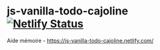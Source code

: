 # js-vanilla-todo-cajoline [![Netlify Status](https://api.netlify.com/api/v1/badges/ae884a03-618f-4414-8d0b-f4d252a6e912/deploy-status)](https://app.netlify.com/sites/js-vanilla-todo-cajoline/deploys)
Aide mémoire - https://js-vanilla-todo-cajoline.netlify.com/
